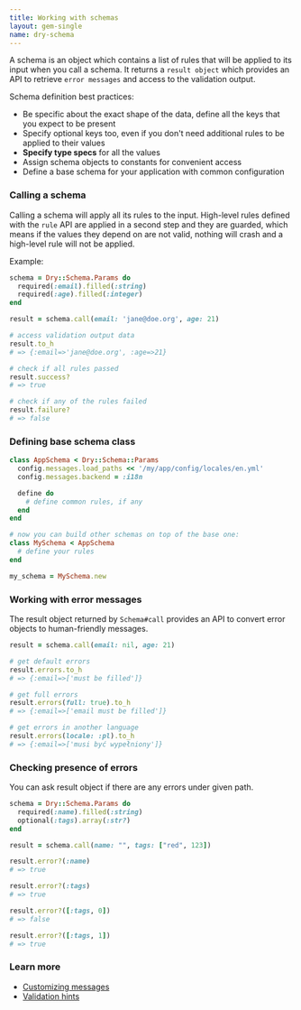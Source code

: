 ```yaml
---
title: Working with schemas
layout: gem-single
name: dry-schema
---
```


A schema is an object which contains a list of rules that will be applied to its input when you call a schema. It returns a `result object` which provides an API to retrieve `error messages` and access to the validation output.

Schema definition best practices:

- Be specific about the exact shape of the data, define all the keys that you expect to be present
- Specify optional keys too, even if you don't need additional rules to be applied to their values
- **Specify type specs** for all the values
- Assign schema objects to constants for convenient access
- Define a base schema for your application with common configuration

### Calling a schema

Calling a schema will apply all its rules to the input. High-level rules defined with the `rule` API are applied in a second step and they are guarded, which means if the values they depend on are not valid, nothing will crash and a high-level rule will not be applied.

Example:

```ruby
schema = Dry::Schema.Params do
  required(:email).filled(:string)
  required(:age).filled(:integer)
end

result = schema.call(email: 'jane@doe.org', age: 21)

# access validation output data
result.to_h
# => {:email=>'jane@doe.org', :age=>21}

# check if all rules passed
result.success?
# => true

# check if any of the rules failed
result.failure?
# => false
```

### Defining base schema class

```ruby
class AppSchema < Dry::Schema::Params
  config.messages.load_paths << '/my/app/config/locales/en.yml'
  config.messages.backend = :i18n

  define do
    # define common rules, if any
  end
end

# now you can build other schemas on top of the base one:
class MySchema < AppSchema
  # define your rules
end

my_schema = MySchema.new
```

### Working with error messages

The result object returned by `Schema#call` provides an API to convert error objects to human-friendly messages.

```ruby
result = schema.call(email: nil, age: 21)

# get default errors
result.errors.to_h
# => {:email=>['must be filled']}

# get full errors
result.errors(full: true).to_h
# => {:email=>['email must be filled']}

# get errors in another language
result.errors(locale: :pl).to_h
# => {:email=>['musi być wypełniony']}
```

### Checking presence of errors

You can ask result object if there are any errors under given path.

``` ruby
schema = Dry::Schema.Params do
  required(:name).filled(:string)
  optional(:tags).array(:str?)
end

result = schema.call(name: "", tags: ["red", 123])

result.error?(:name)
# => true

result.error?(:tags)
# => true

result.error?([:tags, 0])
# => false

result.error?([:tags, 1])
# => true
```

### Learn more

- [Customizing messages](docs::error-messages)
- [Validation hints](docs::extensions/hints)

